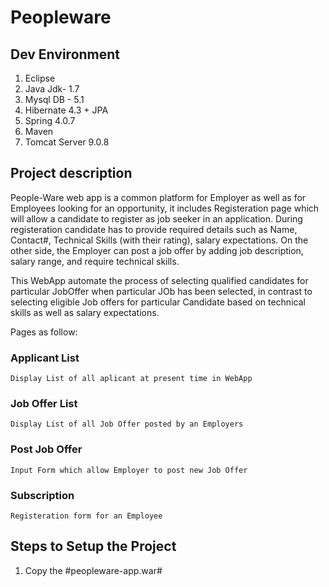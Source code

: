 # Peopleware

## Dev Environment 
  1. Eclipse
  2. Java Jdk- 1.7
  3. Mysql DB - 5.1
  4. Hibernate 4.3 + JPA
  5. Spring 4.0.7
  6. Maven
  7. Tomcat Server 9.0.8
  
  
## Project description

People-Ware web app is a common platform for Employer as well as for Employees looking for an opportunity, it includes Registeration page which will allow a candidate to register as job seeker in an application. During registeration candidate has to provide required details such as Name, Contact#, Technical Skills (with their rating), salary expectations. On the other side, the Employer can post a job offer by adding job description, salary range, and require technical skills.

This WebApp automate the process of selecting qualified candidates for particular JobOffer when particular JOb has been selected, in contrast to selecting eligible Job offers for particular Candidate based on technical skills as well as salary expectations.

Pages as follow:
### Applicant List
    Display List of all aplicant at present time in WebApp
### Job Offer List
    Display List of all Job Offer posted by an Employers
### Post Job Offer
    Input Form which allow Employer to post new Job Offer
### Subscription
    Registeration form for an Employee

## Steps to Setup the Project

1. Copy the #peopleware-app.war#
